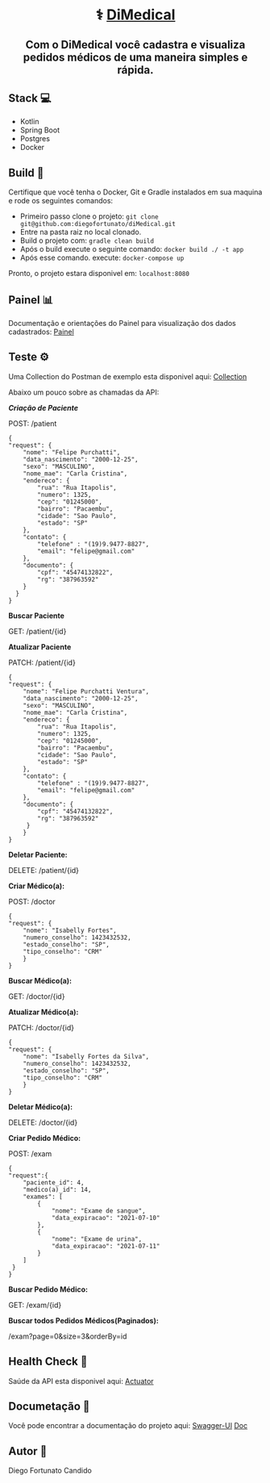 
<h1 align="center">
   ⚕️ <a href="#" alt="site do DiMedical"> DiMedical </a>
</h1>

<h2 align="center">
   Com o DiMedical você cadastra e visualiza pedidos médicos de uma maneira simples e rápida.
</h2>


## [](https://github.com/diegofortunato/diMedical#stack-)Stack  💻

-   Kotlin
-   Spring Boot
-   Postgres
-   Docker

## [](https://github.com/diegofortunato/diMedical#build--)Build  🚀

Certifique que você tenha o Docker, Git e Gradle instalados em sua maquina e rode os seguintes comandos:

-   Primeiro passo clone o projeto:  `git clone git@github.com:diegofortunato/diMedical.git`
-   Entre na pasta raiz no local clonado.
-   Build o projeto com:  `gradle clean build`
-   Após o build execute o seguinte comando:  `docker build ./ -t app`
-   Após esse comando. execute:  `docker-compose up`

Pronto, o projeto estara disponivel em:  `localhost:8080`


## [](https://github.com/diegofortunato/diMedical#painel--)Painel  📊

Documentação e orientações do Painel para visualização dos dados cadastrados: [Painel](https://github.com/diegofortunato/diMedical-front)


## [](https://github.com/diegofortunato/diMedical#teste-%EF%B8%8F)Teste  ⚙️

Uma Collection do Postman de exemplo esta disponivel aqui:  [Collection](https://github.com/diegofortunato/diMedical/blob/develop/dimedical.postman_collection)

Abaixo um pouco sobre as chamadas da API:

***Criação de Paciente***

POST:  /patient

    {
    "request": {
        "nome": "Felipe Purchatti",
        "data_nascimento": "2000-12-25",
        "sexo": "MASCULINO",
        "nome_mae": "Carla Cristina",
        "endereco": {
            "rua": "Rua Itapolis",
            "numero": 1325,
            "cep": "01245000",
            "bairro": "Pacaembu",
            "cidade": "Sao Paulo",
            "estado": "SP"
        },
        "contato": {
            "telefone" : "(19)9.9477-8827",
            "email": "felipe@gmail.com"
        },
        "documento": {
            "cpf": "45474132822",
            "rg": "387963592"
        }
      }
    }

**Buscar Paciente**

GET: /patient/{id}

 **Atualizar Paciente**

PATCH: /patient/{id}

    {
    "request": {
        "nome": "Felipe Purchatti Ventura",
        "data_nascimento": "2000-12-25",
        "sexo": "MASCULINO",
        "nome_mae": "Carla Cristina",
        "endereco": {
            "rua": "Rua Itapolis",
            "numero": 1325,
            "cep": "01245000",
            "bairro": "Pacaembu",
            "cidade": "Sao Paulo",
            "estado": "SP"
        },
        "contato": {
            "telefone" : "(19)9.9477-8827",
            "email": "felipe@gmail.com"
        },
        "documento": {
            "cpf": "45474132822",
            "rg": "387963592"
         }
	    }
    }	

**Deletar Paciente:** 

DELETE: /patient/{id}

**Criar Médico(a):**

POST: /doctor

    {
    "request": {
        "nome": "Isabelly Fortes",
        "numero_conselho": 1423432532,
        "estado_conselho": "SP",
        "tipo_conselho": "CRM"
	    }
    }

**Buscar Médico(a):** 

GET: /doctor/{id}

**Atualizar Médico(a):**

PATCH: /doctor/{id}

    {
    "request": {
        "nome": "Isabelly Fortes da Silva",
        "numero_conselho": 1423432532,
        "estado_conselho": "SP",
        "tipo_conselho": "CRM"
	    }
    }

**Deletar Médico(a):** 

DELETE: /doctor/{id}


**Criar Pedido Médico:** 

POST: /exam

    {
    "request":{
        "paciente_id": 4,
        "medico(a)_id": 14,
        "exames": [
            {
                "nome": "Exame de sangue",
                "data_expiracao": "2021-07-10"
            },
            {
                "nome": "Exame de urina",
                "data_expiracao": "2021-07-11"
            }
        ]
     }
    }

**Buscar Pedido Médico:** 

GET: /exam/{id}

**Buscar todos Pedidos Médicos(Paginados):** 

/exam?page=0&size=3&orderBy=id

## [](https://github.com/diegofortunato/xy-inc#documeta%C3%A7%C3%A3o-)Health Check  🏥

Saúde da API esta disponivel aqui:  [Actuator](http://localhost:8080/actuator)


## [](https://github.com/diegofortunato/diMedical#documeta%C3%A7%C3%A3o-)Documetação  📝

Você pode encontrar a documentação do projeto aqui: [Swagger-UI](http://localhost:8080/swagger-ui.html#/)
                                                    [Doc]()

## [](https://github.com/diegofortunato/diMedical#autor-)Autor  🦸

Diego Fortunato Candido
